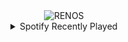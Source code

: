 <div align="center">
<picture>
    <source media="(prefers-color-scheme: dark)" srcset="https://i.ibb.co/mrJV2JYF/output-gif.gif">
    <source media="(prefers-color-scheme: light)" srcset="https://i.ibb.co/mrJV2JYF/output-gif.gif">
    <img alt="RENOS" src="https://i.ibb.co/mrJV2JYF/output-gif.gif">
</picture>
<details>
<summary>Spotify Recently Played</summary>
<img src="https://spotify-recently-played-readme.vercel.app/api?user=31d6d6zerc5ct6kck32na2ozsqf4&unique=1&width=400" alt="Spotify" />
</details>
</div>

<!-- Image deletion URL: https://ibb.co/5XTgSTzx/a36148c4abf324eec13c601a55ffa3dd -->